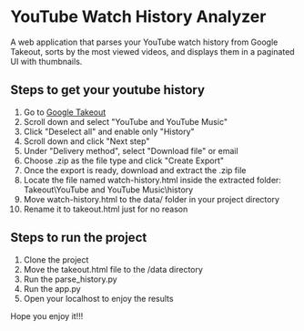 # YouTube Watch History Analyzer  

A web application that parses your YouTube watch history from Google Takeout, sorts by the most viewed videos, and displays them in a paginated UI with thumbnails.

## Steps to get your youtube history

1. Go to [Google Takeout](https://takeout.google.com/settings/takeout?pli=1)
2. Scroll down and select "YouTube and YouTube Music"
3. Click "Deselect all" and enable only "History"
4. Scroll down and click "Next step"
5. Under "Delivery method", select "Download file" or email
6. Choose .zip as the file type and click "Create Export"
7. Once the export is ready, download and extract the .zip file
8. Locate the file named watch-history.html inside the extracted folder: Takeout\YouTube and YouTube Music\history
9. Move watch-history.html to the data/ folder in your project directory
10. Rename it to takeout.html just for no reason

## Steps to run the project

1. Clone the project
2. Move the takeout.html file to the /data directory
3. Run the parse_history.py
4. Run the app.py
5. Open your localhost to enjoy the results

Hope you enjoy it!!!